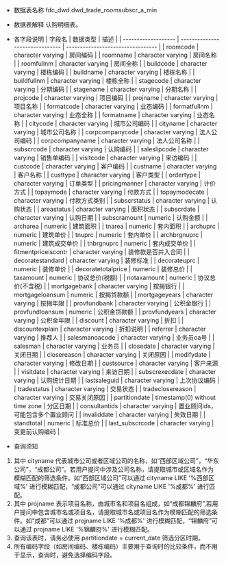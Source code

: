 - 数据表名称
fdc_dwd.dwd_trade_roomsubscr_a_min

- 数据表解释
认购明细表。

- 各字段说明
| 字段名              | 数据类型                        | 描述                              |
| ------------------- | ------------------------------- | --------------------------------- |
| roomcode            | character  varying              | 房间编码                          |
| roomname            | character  varying              | 房间名称                          |
| roomfullnm          | character  varying              | 房间全称                          |
| buildcode           | character  varying              | 楼栋编码                          |
| buildname           | character  varying              | 楼栋名称                          |
| buildfullnm         | character  varying              | 楼栋全称                          |
| stagecode           | character  varying              | 分期编码                          |
| stagename           | character  varying              | 分期名称                          |
| projcode            | character  varying              | 项目编码                          |
| projname            | character  varying              | 项目名称                          |
| formatcode          | character  varying              | 业态编码                          |
| formatfullnm        | character  varying              | 业态全称                          |
| formatname          | character  varying              | 业态名称                          |
| citycode            | character  varying              | 城市公司编码                      |
| cityname            | character  varying              | 城市公司名称                      |
| corpcompanycode     | character  varying              | 法人公司编码                      |
| corpcompanyname     | character  varying              | 法人公司名称                      |
| subscrcode          | character  varying              | 认购编码                          |
| saleslipcode        | character  varying              | 销售单编码                        |
| visitcode           | character  varying              | 来访编码                          |
| custcode            | character  varying              | 客户编码                          |
| custname            | character  varying              | 客户名称                          |
| custtype            | character  varying              | 客户类型                          |
| ordertype           | character  varying              | 订单类型                          |
| pricingmanner       | character  varying              | 计价方式                          |
| topaymode           | character  varying              | 付款方式                          |
| topaymodecate       | character  varying              | 付款方式类别                      |
| subscrstatus        | character  varying              | 认购状态                          |
| areastatus          | character  varying              | 面积状态                          |
| subscrdate          | character  varying              | 认购日期                          |
| subscramount        | numeric                         | 认购金额                          |
| archarea            | numeric                         | 建筑面积                          |
| tnarea              | numeric                         | 套内面积                          |
| archuprc            | numeric                         | 建筑单价                          |
| tnuprc              | numeric                         | 套内单价                          |
| archbrgnuprc        | numeric                         | 建筑成交单价                      |
| tnbrgnuprc          | numeric                         | 套内成交单价                      |
| fitmentpriceiscontr | character  varying              | 装修款是否并入合同                |
| decoratestandard    | character  varying              | 装修标准                          |
| decorateuprc        | numeric                         | 装修单价                          |
| decoratetotalprice  | numeric                         | 装修总价                          |
| taxamount           | numeric                         | 协议总价(税额)                    |
| notaxamount         | numeric                         | 协议总价(不含税)                  |
| mortgagebank        | character  varying              | 按揭银行                          |
| mortgageloansum     | numeric                         | 按揭贷款额                        |
| mortgageyears       | character  varying              | 按揭年限                          |
| provfundbank        | character  varying              | 公积金银行                        |
| provfundloansum     | numeric                         | 公积金贷款额                      |
| provfundyears       | character  varying              | 公积金年限                        |
| discount            | character  varying              | 折扣                              |
| discountexplain     | character  varying              | 折扣说明                          |
| referrer            | character  varying              | 推荐人                            |
| salesmanoacode      | character  varying              | 业务员oa号                        |
| salesman            | character  varying              | 业务员                            |
| closedate           | character  varying              | 关闭日期                          |
| closereason         | character  varying              | 关闭原因                          |
| modifydate          | character  varying              | 修改日期                          |
| custsource          | character  varying              | 客户来源                          |
| visitdate           | character  varying              | 来访日期                          |
| subscrexecdate      | character  varying              | 认购统计日期                      |
| lastsaleguid        | character  varying              | 上次协议编码                      |
| tradestatus         | character  varying              | 交易状态                          |
| tradeclosereason    | character  varying              | 交易关闭原因                      |
| partitiondate       | timestamp(0) without  time zone | 分区日期                          |
| consultantids       | character varying               | 置业顾问ids，可能包含多个置业顾问 |
| invaliddate         | character  varying              | 失效日期                          |
| standtotal          | numeric                         | 标准总价                          |
| last_subscrcode     | character  varying              | 变更前认购编码                    |

- 查询须知
1. 其中 cityname 代表城市公司或者区域公司的名称，如“西部区域公司”，“华东公司”，“成都公司”。若用户提问中涉及公司名称，请提取城市或区域名作为模糊匹配的筛选条件。如“西部区域公司”可以通过 cityname LIKE '%西部区域%' 进行模糊匹配，“成都公司”可以通过 cityname LIKE '%成都%' 进行匹配。
2. 其中 projname 表示项目名称，由城市名和项目名组成，如“成都锦麟府”,若用户提问中包含城市名或项目名，请提取城市名或项目名作为模糊匹配的筛选条件。如“成都”可以通过 projname LIKE '%成都%' 进行模糊匹配，“锦麟府”可以通过 projname LIKE '%锦麟府%' 进行模糊匹配。
3. 查询该表时，请务必使用 partitiondate = current_date 筛选分区时期。
4. 所有编码字段（如房间编码、楼栋编码）主要用于查询时的比较条件，而不用于显示，查询时，避免选择编码字段。